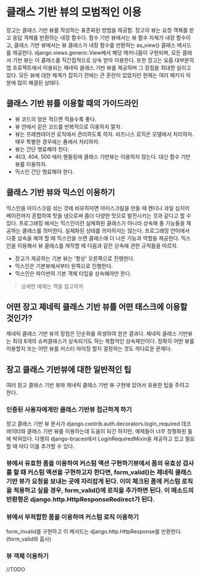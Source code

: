 # 클래스 기반 뷰의 모범적인 이용
장고는 클래스 기반 뷰를 작성하는 표준화된 방법을 제공함. 장고의 뷰는 요청 객체를 받고 응답 객체를 반환하는 내장 함수다. 함수 기반 뷰에서는 뷰 함수 자체가 내장 함수이고, 클래스 기반 뷰에서는 뷰 클래스가 내장 함수를 반환하는 as_view() 클래스 메서드를 제공한다. django.views.generic.View에서 해당 메커니즘이 구현되며, 모든 클래서 기반 뷰는 이 클래스를 직간접적으로 상속 받아 이용한다.
또한 장고는 요즘 대부분의 엡 프로젝트에서 이용되는 제네릭 클래스 기반 뷰를 제공하며 그 장점을 최대한 살리고 있다.
모든 뷰에 대한 체계가 잡히기 전에는 큰 혼란이 있었지만 현재는 여러 패키지 덕분에 많이 해결된 상태다.

## 클래스 기반 뷰를 이용할 때의 가이드라인
- 뷰 코드의 양은 적으면 적을수록 좋다.
- 뷰 안에서 같은 코드를 반복적으로 이용하지 말자.
- 뷰는 프레젠테이션 로직에서 관리하도록 하자. 비즈니스 로직은 모델에서 처리하자. 매우 특별한 경우에는 폼에서 처리하자.
- 뷰는 간단 명료해야 한다.
- 403, 404, 500 에러 핸들링에 클래스 기반뷰는 이용하지 않는다. 대신 함수 기반뷰를 이용하자.
- 믹스인 간단 명료해야 한다.

## 클래스 기반 뷰와 믹스인 이용하기
믹스인을 아이스크림 섞는 것에 비유하자면 아이스크림을 만들 때 캔디나 과일 심지어 베이컨까지 혼합하여 맛을 냄으로써 좀더 다양한 맛으로 발전시키는 것과 같다고 할 수 있다.
프로그래밍 에서는 믹스인이란 실체화된 클래스가 아니라 상속해 줄 기능들을 제공하는 클래스를 의미한다. 실체화된 상태를 의미하지는 않는다. 프로그래밍 언어에서 다중 상속을 해야 할 때 믹스인을 쓰면 클래스에 더 나은 기능과 역할을 제공한다.
믹스인을 이용해서 뷰 클래스를 제작할 때 다음과 같은 상속에 관한 규칙들을 따르자.
- 장고가 제공하는 기본 뷰는 '항상' 오른쪽으로 진행한다.
- 믹스인은 기본뷰에서부터 왼쪽으로 진행한다.
- 믹스인은 파이썬의 기본 객체 타입을 상속해야만 한다.
> 상세한 예제는 책을 참고하자

## 어떤 장고 제네릭 클래스 기반 뷰를 어떤 태스크에 이용할 것인가?
제네릭 클래스 기반 뷰의 장점은 단순화를 희생하여 얻은 결과다. 제네릭 클래스 기반뷰는 최대 8개의 슈퍼클래스가 상속되기도 하는 복합적인 상속체인이다.
정확히 어떤 뷰를 이용할지 또는 어떤 뷰를 커스터 마이징 할지 결정하는 것도 까다로운 문제다.

## 장고 클래스 기반뷰에 대한 일반적인 팁
여러 장고 클래스 기반 뷰와 제네릭 클래스 기반 뷰 구현에 있어서 유용한 팁을 주려고 한다.
### 인증된 사용자에게만 클래스 기반뷰 접근하게 하기
장고 클래스 기반 뷰 문서가 django.contrib.auth.decorators.login_required 데코레이터와 클래스 기반 뷰를 이용하는데 도움이 되긴 하지만, 예제들이 너무 정형화된 틀에 박혀있다.
다행히 django-braces에서 LoginRequiredMixin을 제공하고 있고 필요할 때 마다 이를 추가할 수 있다.

### 뷰에서 유효한 폼을 이용하여 커스텀 액션 구현하기뷰에서 폼의 유효성 검사를 할 때 커스텀 액션을 구현하고자 한다면, form_valid()는 제네릭 클래스 기반 뷰가 요청을 보내는 곳에 자리잡게 된다. 이미 체크된 폼에 커스텀 로직을 적용하고 싶을 경우, form_valid()에 로직을 추가하면 된다. 이 메소드의 반환형은 django.http.HttpResponseRedirect가 된다.

### 뷰에서 부적합한 폼을 이용하여 커스텀 로직 이용하기
form_invalid를 구현하고 이 메서드는 django.http.HttpResponse를 반환한다. (form_valid와 흡사)

### 뷰 객체 이용하기
//TODO
